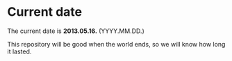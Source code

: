 # Current date

The current date is **2013.05.16.** (YYYY.MM.DD.)

This repository will be good when the world ends, so we will know how long it lasted.